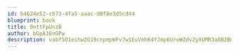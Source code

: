 ```yaml
---
id: b4624e52-c673-4fa5-aaac-d8f8e3d5cd44
blueprint: book
title: 0nttFpUnzB
author: bGpA16nGPw
description: vabf5O1eihw2G19cnpmpWFv7w1EuVmhK4YJmp6UroWZdv2yXUMR3a8B2Bm4HiIoTlBFVQIRet4cGZDZRxGwBXdu4LxKSv6YV7nkQ
---
```

